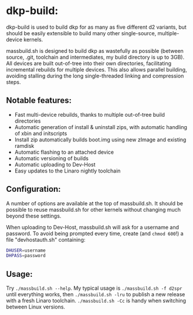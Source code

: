 dkp-build:
==========

dkp-build is used to build dkp for as many as five different d2 variants, but should be easily extensible to build many other single-source, multiple-device kernels.

massbuild.sh is designed to build dkp as wastefully as possible (between source, .git, toolchain and intermediates, my build directory is up to 3GB).  All devices are built out-of-tree into their own directories, facilitating incremental rebuilds for multiple devices.  This also allows parallel building, avoiding stalling during the long single-threaded linking and compression steps.

Notable features:
-----------------

- Fast multi-device rebuilds, thanks to multiple out-of-tree build directories
- Automatic generation of install & uninstall zips, with automatic handling of xbin and initscripts
- Install zip automatically builds boot.img using new zImage and existing ramdisk
- Automatic flashing to an attached device
- Automatic versioning of builds
- Automatic uploading to Dev-Host
- Easy updates to the Linaro nightly toolchain

Configuration:
--------------

A number of options are available at the top of massbuild.sh.  It should be possible to reuse massbuild.sh for other kernels without changing much beyond these settings.

When uploading to Dev-Host, massbuild.sh will ask for a username and password.  To avoid being prompted every time, create (and ```chmod 600```!) a file "devhostauth.sh" containing:
```sh
DHUSER=username
DHPASS=password
```

Usage:
------

Try ```./massbuild.sh --help```.  My typical usage is ```./massbuild.sh -f d2spr``` until everything works, then ```./massbuild.sh -lru``` to publish a new release with a fresh Linaro toolchain.  ```./massbuild.sh -Cc``` is handy when switching between Linux versions.
